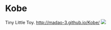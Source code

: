 # Kobe
Tiny Little Toy.
http://madao-3.github.io/Kobe/
![](https://imgurl.org/temp/1804/38d752bbd2422a3b.png)
